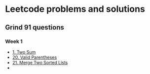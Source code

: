 # Leetcode problems and solutions

## Grind 91 questions
### Week 1
- [1. Two Sum](https://leetcode.com/problems/two-sum/description/)
- [20. Valid Parentheses](https://leetcode.com/problems/valid-parentheses/description/)
- [21. Merge Two Sorted Lists](https://leetcode.com/problems/merge-two-sorted-lists/description/)
- 
